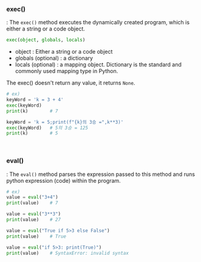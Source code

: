 ### exec()

 : The `exec()` method executes the dynamically created program, which is either a string or a code object.

```python
exec(object, globals, locals)
```

- object : Either a string or a code object
- globals (optional) : a dictionary
- locals (optional) : a mapping object. Dictionary is the standard and commonly used mapping type in Python.

The exec() doesn't return any value, it returns `None`.

```python
# ex)
keyWord = 'k = 3 + 4'
exec(keyWord)
print(k)        # 7

keyWord = 'k = 5;print(f"{k}의 3승 =",k**3)'
exec(keyWord)   # 5의 3승 = 125
print(k)        # 5
```

<br>

### eval()

 : The `eval()` method parses the expression passed to this method and runs python expression (code) within the program.

```python
# ex)
value = eval("3+4")
print(value)    # 7

value = eval("3**3")
print(value)    # 27

value = eval("True if 5>3 else False")
print(value)    # True

value = eval("if 5>3: print(True)")
print(value)    # SyntaxError: invalid syntax
```

